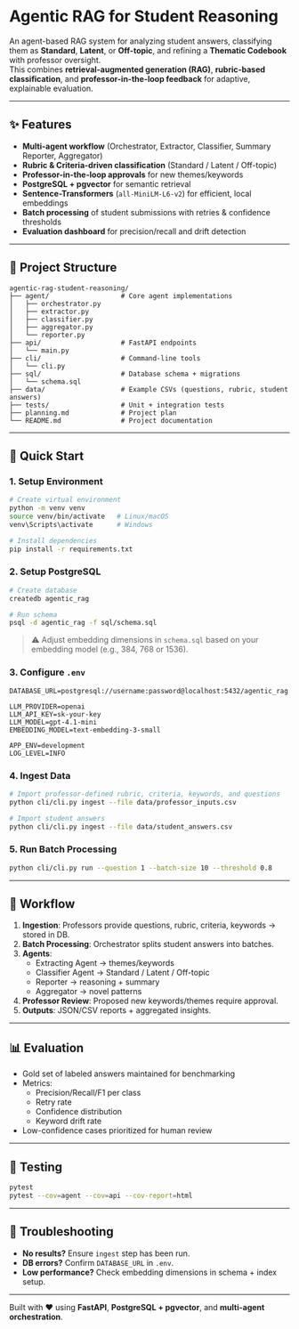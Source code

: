# Agentic RAG for Student Reasoning

An agent-based RAG system for analyzing student answers, classifying them as **Standard**, **Latent**, or **Off-topic**, and refining a
**Thematic Codebook** with professor oversight.\
This combines **retrieval-augmented generation (RAG)**, **rubric-based classification**, and **professor-in-the-loop feedback** for adaptive,
explainable evaluation.

------------------------------------------------------------------------

## ✨ Features

-   **Multi-agent workflow** (Orchestrator, Extractor, Classifier, Summary Reporter, Aggregator)
-   **Rubric & Criteria-driven classification** (Standard / Latent / Off-topic)
-   **Professor-in-the-loop approvals** for new themes/keywords
-   **PostgreSQL + pgvector** for semantic retrieval
-   **Sentence-Transformers** (`all-MiniLM-L6-v2`) for efficient, local embeddings
-   **Batch processing** of student submissions with retries & confidence thresholds
-   **Evaluation dashboard** for precision/recall and drift detection

------------------------------------------------------------------------

## 📂 Project Structure

    agentic-rag-student-reasoning/
    ├── agent/                  # Core agent implementations
    │   ├── orchestrator.py
    │   ├── extractor.py
    │   ├── classifier.py
    │   ├── aggregator.py
    │   └── reporter.py
    ├── api/                    # FastAPI endpoints
    │   └── main.py
    ├── cli/                    # Command-line tools
    │   └── cli.py
    ├── sql/                    # Database schema + migrations
    │   └── schema.sql
    ├── data/                   # Example CSVs (questions, rubric, student answers)
    ├── tests/                  # Unit + integration tests
    ├── planning.md             # Project plan
    └── README.md               # Project documentation


------------------------------------------------------------------------

## 🚀 Quick Start

### 1. Setup Environment

``` bash
# Create virtual environment
python -m venv venv
source venv/bin/activate   # Linux/macOS
venv\Scripts\activate      # Windows

# Install dependencies
pip install -r requirements.txt
```

### 2. Setup PostgreSQL

``` bash
# Create database
createdb agentic_rag

# Run schema
psql -d agentic_rag -f sql/schema.sql
```

> ⚠️ Adjust embedding dimensions in `schema.sql` based on your embedding
> model (e.g., 384, 768 or 1536).

### 3. Configure `.env`

``` env
DATABASE_URL=postgresql://username:password@localhost:5432/agentic_rag

LLM_PROVIDER=openai
LLM_API_KEY=sk-your-key
LLM_MODEL=gpt-4.1-mini
EMBEDDING_MODEL=text-embedding-3-small

APP_ENV=development
LOG_LEVEL=INFO
```

### 4. Ingest Data

``` bash
# Import professor-defined rubric, criteria, keywords, and questions
python cli/cli.py ingest --file data/professor_inputs.csv

# Import student answers
python cli/cli.py ingest --file data/student_answers.csv
```

### 5. Run Batch Processing

``` bash
python cli/cli.py run --question 1 --batch-size 10 --threshold 0.8
```

------------------------------------------------------------------------

## 🔄 Workflow

1.  **Ingestion**: Professors provide questions, rubric, criteria, keywords → stored in DB.
2.  **Batch Processing**: Orchestrator splits student answers into batches.
3.  **Agents**:
    -   Extracting Agent → themes/keywords
    -   Classifier Agent → Standard / Latent / Off-topic
    -   Reporter → reasoning + summary
    -   Aggregator → novel patterns
4.  **Professor Review**: Proposed new keywords/themes require approval.
5.  **Outputs**: JSON/CSV reports + aggregated insights.

------------------------------------------------------------------------

## 📊 Evaluation

-   Gold set of labeled answers maintained for benchmarking
-   Metrics:
    -   Precision/Recall/F1 per class
    -   Retry rate
    -   Confidence distribution
    -   Keyword drift rate
-   Low-confidence cases prioritized for human review

------------------------------------------------------------------------

## 🧪 Testing

``` bash
pytest
pytest --cov=agent --cov=api --cov-report=html
```

------------------------------------------------------------------------

## 🔧 Troubleshooting

-   **No results?** Ensure `ingest` step has been run.
-   **DB errors?** Confirm `DATABASE_URL` in `.env`.
-   **Low performance?** Check embedding dimensions in schema + index setup.

------------------------------------------------------------------------
Built with ❤️ using **FastAPI**, **PostgreSQL + pgvector**, and **multi-agent orchestration**.
